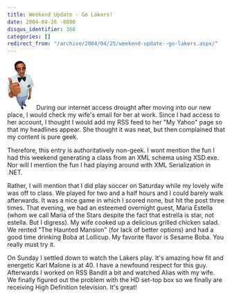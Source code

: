 ```yaml
---
title: Weekend Update - Go Lakers!
date: 2004-04-26 -0800
disqus_identifier: 368
categories: []
redirect_from: "/archive/2004/04/25/weekend-update--go-lakers.aspx/"
---
```


![Geek Life](/images/Nerd.jpg) During our internet access drought after
moving into our new place, I would check my wife's email for her at
work. Since I had access to her account, I thought I would add my RSS
feed to her "My Yahoo" page so that my headlines appear. She thought it
was neat, but then complained that my content is pure geek.

Therefore, this entry is authoritatively non-geek. I wont mention the
fun I had this weekend generating a class from an XML schema using
XSD.exe. Nor will I mention the fun I had playing around with XML
Serialization in .NET.

Rather, I will mention that I did play soccer on Saturday while my
lovely wife was off to class. We played for two and a half hours and I
could barely walk afterwards. It was a nice game in which I scored none,
but hit the post three times. That evening, we had an esteemed overnight
guest, Maria Estella (whom we call Maria of the Stars despite the fact
that estrella is star, not estella. But I digress). My wife cooked up a
delicious grilled chicken salad. We rented "The Haunted Mansion" (for
lack of better options) and had a good time drinking Boba at Lollicup.
My favorite flavor is Sesame Boba. You really must try it.

On Sunday I settled down to watch the Lakers play. It's amazing how fit
and energetic Karl Malone is at 40. I have a newfound respect for this
guy. Afterwards I worked on RSS Bandit a bit and watched Alias with my
wife. We finally figured out the problem with the HD set-top box so we
finally are receiving High Definition television. It's great!

